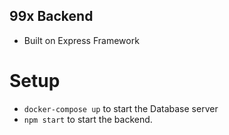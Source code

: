 ## 99x Backend
- Built on Express Framework

# Setup
- `docker-compose up` to start the Database server
- `npm start` to start the backend.
